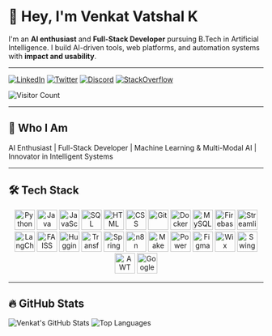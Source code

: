 # 👋 Hey, I'm Venkat Vatshal K

I'm an **AI enthusiast** and **Full-Stack Developer** pursuing B.Tech in Artificial Intelligence. I build AI-driven tools, web platforms, and automation systems with **impact and usability**.

---


[![LinkedIn](https://img.shields.io/badge/LinkedIn-0077B5?style=for-the-badge&logo=linkedin&logoColor=white)](https://linkedin.com/in/venkat-vatshal-9129b1212)
[![Twitter](https://img.shields.io/badge/Twitter-1DA1F2?style=for-the-badge&logo=twitter&logoColor=white)](https://twitter.com/Vatshal_Venkat)
[![Discord](https://img.shields.io/badge/Discord-7289DA?style=for-the-badge&logo=discord&logoColor=white)](https://discord.com/users/yourid)
[![StackOverflow](https://img.shields.io/badge/StackOverflow-FE7A16?style=for-the-badge&logo=stackoverflow&logoColor=white)](https://stackoverflow.com/users/yourid)

![Visitor Count](https://profile-counter.glitch.me/Vatshal-Venkat/count.svg)

---

## 🌟 Who I Am

AI Enthusiast |  Full-Stack Developer |  Machine Learning & Multi-Modal AI |  Innovator in Intelligent Systems

---

## 🛠️ Tech Stack

<p align="center">
  <!-- Core Languages -->
  <img src="https://img.shields.io/badge/Python-3776AB?style=for-the-badge&logo=python&logoColor=white" height="40" alt="Python"/>
  <img src="https://img.shields.io/badge/Java-ED8B00?style=for-the-badge&logo=java&logoColor=white" height="40" alt="Java"/>
  <img src="https://img.shields.io/badge/JavaScript-F7DF1E?style=for-the-badge&logo=javascript&logoColor=black" height="40" alt="JavaScript"/>
  <img src="https://img.shields.io/badge/SQL-336791?style=for-the-badge&logo=postgresql&logoColor=white" height="40" alt="SQL"/>
  <img src="https://img.shields.io/badge/HTML-E34F26?style=for-the-badge&logo=html5&logoColor=white" height="40" alt="HTML"/>
  <img src="https://img.shields.io/badge/CSS-1572B6?style=for-the-badge&logo=css3&logoColor=white" height="40" alt="CSS"/>

  <!-- Tools & Platforms -->
  <img src="https://img.shields.io/badge/Git-F05032?style=for-the-badge&logo=git&logoColor=white" height="40" alt="Git"/>
  <img src="https://img.shields.io/badge/Docker-2496ED?style=for-the-badge&logo=docker&logoColor=white" height="40" alt="Docker"/>
  <img src="https://img.shields.io/badge/MySQL-4479A1?style=for-the-badge&logo=mysql&logoColor=white" height="40" alt="MySQL"/>
  <img src="https://img.shields.io/badge/Firebase-FFCA28?style=for-the-badge&logo=firebase&logoColor=black" height="40" alt="Firebase"/>
  <img src="https://img.shields.io/badge/Streamlit-FF4B4B?style=for-the-badge&logo=streamlit&logoColor=white" height="40" alt="Streamlit"/>
  <img src="https://img.shields.io/badge/LangChain-1A1A1A?style=for-the-badge&logo=langchain&logoColor=white" height="40" alt="LangChain"/>

  <!-- AI & ML -->
  <img src="https://img.shields.io/badge/FAISS-9C27B0?style=for-the-badge&logo=faiss&logoColor=white" height="40" alt="FAISS"/>
  <img src="https://img.shields.io/badge/HuggingFace-FFD700?style=for-the-badge&logo=huggingface&logoColor=black" height="40" alt="HuggingFace"/>
  <img src="https://img.shields.io/badge/Transformers-D206C2?style=for-the-badge&logo=transformers&logoColor=white" height="40" alt="Transformers"/>

  <!-- Backend & Automation -->
  <img src="https://img.shields.io/badge/SpringBoot-6DB33F?style=for-the-badge&logo=springboot&logoColor=white" height="40" alt="Spring Boot"/>
  <img src="https://img.shields.io/badge/n8n-C0362C?style=for-the-badge&logo=n8n&logoColor=white" height="40" alt="n8n"/>
  <img src="https://img.shields.io/badge/Make-FF6F61?style=for-the-badge&logo=make&logoColor=white" height="40" alt="Make"/>

  <!-- Data & Design -->
  <img src="https://img.shields.io/badge/PowerBI-F2C811?style=for-the-badge&logo=powerbi&logoColor=black" height="40" alt="Power BI"/>
  <img src="https://img.shields.io/badge/Figma-F24E1E?style=for-the-badge&logo=figma&logoColor=white" height="40" alt="Figma"/>
  <img src="https://img.shields.io/badge/Wix_Studio-00ADEF?style=for-the-badge&logo=wix&logoColor=white" height="40" alt="Wix Studio"/>

  <!-- Java GUI (Legacy but clean) -->
  <img src="https://img.shields.io/badge/Swing-1E88E5?style=for-the-badge&logo=java&logoColor=white" height="40" alt="Swing"/>
  <img src="https://img.shields.io/badge/AWT-43A047?style=for-the-badge&logo=java&logoColor=white" height="40" alt="AWT"/>

  <!-- Cloud -->
  <img src="https://img.shields.io/badge/Google_Cloud-4285F4?style=for-the-badge&logo=googlecloud&logoColor=white" height="40" alt="Google Cloud"/>
</p>

---

## 🔥 GitHub Stats

![Venkat's GitHub Stats](https://github-readme-stats.vercel.app/api?username=Vatshal-Venkat&show_icons=true&count_private=true&hide_title=true&theme=radical)
![Top Languages](https://github-readme-stats.vercel.app/api/top-langs/?username=Vatshal-Venkat&layout=compact&hide=html,css&theme=radical)
